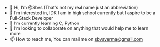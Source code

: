 - 👋 Hi, I’m @Sbvs (That's not my real name just an abbreviation)
- 👀 I’m interested in, IDK I am in high school currently but I aspire to be a Full-Stack Developer
- 🌱 I’m currently learning C, Python
- 💞️ I’m looking to collaborate on anything that would help me to learn more
- 📫 How to reach me, You can mail me on sbvsverma@gmail.com

<!---
SbvsVerma/SbvsVerma is a ✨ special ✨ repository because its `README.md` (this file) appears on your GitHub profile.
You can click the Preview link to take a look at your changes.
--->
